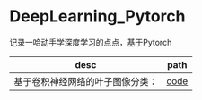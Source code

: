 # DeepLearning_Pytorch
记录一哈动手学深度学习的点点，基于Pytorch

| desc           | path                                                         |
| -------------- | ------------------------------------------------------------ |
| 基于卷积神经网络的叶子图像分类： | [code](https://github.com/WeiZhenOoooo/DeepLearning_Pytorch/blob/main/notebooks/classify_leaves/classify-leaves-resnet.ipynb) |

